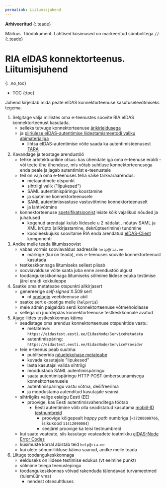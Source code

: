 ```yaml
---
permalink: Liitumisjuhend
---
```


**Arhiveeritud** 
{:.teade}

Märkus. Töödokument. Lahtised küsimused on markeeritud sümbolitega `//`. 
{:.teade}

# RIA eIDAS konnektorteenus. Liitumisjuhend
{: .no_toc}

- TOC
{:toc}

Juhend kirjeldab mida peate eIDAS konnektorteenuse kasutuselevõtmiseks tegema.

1. Selgitage välja millistes oma e-teenustes soovite RIA eIDAS konnektorteenust kasutada.
    - selleks tutvuge konnektorteenuse [ärikirjeldusega](Arikirjeldus)
    - ja [piiriülese eIDAS-autentimise liidestamismeetodi valiku abimaterjaliga](Valik)
        - lihtsa eIDAS-autentimise võite saada ka autentimisteenusest [TARA](https://e-gov.github.io/TARA-Doku/)
2. Kavandage ja teostage arendustöö
    - tehke arhitektuuriline otsus: kas ühendate iga oma e-teenuse eraldi - või teete ühe ühenduse, mis võtab suhtluse konnektorteenusega enda peale ja jagab autentimist e-teenustele
    - teil on vaja oma e-teenuses teha väike tarkvaraarendus:
        - metaandmete otspunkt
        - sihtriigi valik ("lipukesed")
        - SAML autentimispäringu koostamine 
        - ja saatmine konnektorteenusele
        - SAML autentimisvastuse vastuvõtmine konnektorteenuselt
        - ja lahtivõtmine
    - konnektorteenuse [spetsifikatsioonist](Spetsifikatsioon) leiate kõik vajalikud nõuded ja juhatused
        - kogenud arendajal kulub liidesele u 2 nädalat
        . nõutav SAML ja XML krüpto (allkirjastamine, dekrüpteerimine) tundmine
        - koodieeskujuks soovitame RIA enda arendatud [eIDAS-Client](https://github.com/e-gov/eIDAS-Client) komponenti
3. Andke meile teada liitumissoovist
    - vabas vormis sooviavaldus aadressile `help@ria.ee`
        - märkige (kui on teada), mis e-teenuses soovite konnektorteenust kasutada
    - testkeskkonnaga liitumiseks sellest piisab
    - sooviavalduse võite saata juba enne arendustöö algust
    - toodangukeskkonnaga liitumiseks sõlmime liidese eduka testimise järel eraldi kokkuleppe
4. Saatke oma metateabe otspunkti allkirjasert
    - genereerige _self-signed_ X.509 sert
        - nt [onelogin](https://developers.onelogin.com/saml/online-tools/x509-certs/obtain-self-signed-certs) veebiteenuse abil
    - saatke sert e-postiga meile (`help@ria`)
    - meie admin paigaldab serdi konnektorteenuse võtmehoidlasse
    - sellega on juurdepääs konnektorteenuse testkeskkonnale avatud
5. Ajage liides testkeskkonnas käima
    - seadistage oma arendus konnektorteenuse otspunktide vastu:
        - metateave: `https://eidastest.eesti.ee/EidasNode/ServiceMetadata`
        - autentimispäring: `https://eidastest.eesti.ee/EidasNode/ServiceProvider`
    - teie e-teenus peab suutma:
        - publitseerida [nõuetekohase metateabe](Spetsifikatsioon#53-teenusepakkuja-metateave)
        - kuvada kasutajale "lipukesed"
        - lasta kasutajal valida sihtriigi
        - moodustada SAML autentimispäringu
        - saata autentimispäringu HTTP POST ümbersuunamisega konnektorteenusele
        - autentimispäringu vastu võtma, dešifreerima
        - ja moodustama autenditud kasutajale seansi
    - sihtriigiks valige esialgu Eesti (EE)
        - proovige, kas Eesti autentimisvahenditega töötab
            - Eesti autentimine võib olla seadistatud kasutama [mobiil-ID testnumbreid](https://www.id.ee/?id=36373)
                - proovige kõigepealt _happy path_ numbriga (`+37200000766`, isikukood `11412090004`)
                - seejärel proovige ka teisi testnumbreid  
    - kui saate veateate, siis kasutage veateadete teatmikku [eIDAS-Node Error Codes](https://ec.europa.eu/cefdigital/wiki/display/CEFDIGITAL/eIDAS-Node+-+Current+release)
    - küsimuste korral abistab teid `help@ria.ee`
    - kui olete sõnumiliikluse käima saanud, andke meile teada
6. Liituge toodangukeskkonnaga
    - eelduseks on liidese testimise edukus (vt eelmine punkt)
    - sõlmime teiega teenuslepingu
    - toodangukeskkonnas võivad rakenduda täiendavad turvameetmed (tulemüür vms)
        - nendest otsesuhtluses
